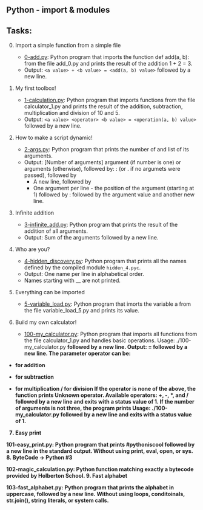 ## Python - import & modules


## Tasks:

0. Import a simple function from a simple file

	- [0-add.py](https://github.com/Callistus25/alx-higher_level_programming/blob/master/0x02-python-import_modules/0-add.py): Python program that imports the function def add(a, b): from the file add_0.py and prints the result of the addition 1 + 2 = 3.
	- Output: `<a value> + <b value> = <add(a, b) value>` followed by a new line.

1. My first toolbox!

	- [1-calculation.py](https://github.com/Callistus25/alx-higher_level_programming/blob/master/0x02-python-import_modules/1-calculation.py): Python program that imports functions from the file calculator_1.py and prints the result of the addition, subtraction, multiplication and division of 10 and 5.
	- Output: `<a value> <operator> <b value> = <operation(a, b) value>` followed by a new line.

2. How to make a script dynamic!

	- [2-args.py](https://github.com/Callistus25/alx-higher_level_programming/blob/master/0x02-python-import_modules/2-args.py): Python program that prints the number of and list of its arguments.
	- Output: [Number of arguments] argument (if number is one) or arguments (otherwise), followed by:
		: (or . if no argumets were passed), followed by
		- A new line, followed by
		- One argument per line - the position of the argument (starting at 1) followed by : followed by the argument value and another new line.

3. Infinite addition

	- [3-infinite_add.py](https://github.com/Callistus25/alx-higher_level_programming/blob/master/0x02-python-import_modules/3-infinite_add.py): Python program that prints the result of the addition of all arguments.
	- Output: Sum of the arguments followed by a new line.

4. Who are you?

	- [4-hidden_discovery.py](https://github.com/Callistus25/alx-higher_level_programming/blob/master/0x02-python-import_modules/4-hidden_discovery.py): Python program that prints all the names defined by the compiled module `hidden_4.pyc`.
	- Output: One name per line in alphabetical order.
	- Names starting with __ are not printed.

5. Everything can be imported

	- [5-variable_load.py](https://github.com/Callistus25/alx-higher_level_programming/blob/master/0x02-python-import_modules/5-variable_load.py): Python program that imorts the variable a from the file variable_load_5.py and prints its value.

6. Build my own calculator!

	- [100-my_calculator.py](https://github.com/Callistus25/alx-higher_level_programming/blob/master/0x02-python-import_modules/100-my_calculator.py): Python program that imports all functions from the file calculator_1.py and handles basic operations.
Usage: ./100-my_calculator.py <a> <operator> <b> followed by a new line.
Output: <a> <operator> <b> = <result> followed by a new line.
The parameter operator can be:
+ for addition
- for subtraction
* for multiplication
/ for division
If the operator is none of the above, the function prints Unknown operator. Available operators: +, -, *, and / followed by a new line and exits with a status value of 1.
If the number of arguments is not three, the program prints Usage: ./100-my_calculator.py <a> <operator> <b> followed by a new line and exits with a status value of 1.
7. Easy print

101-easy_print.py: Python program that prints #pythoniscool followed by a new line in the standard output.
Without using print, eval, open, or sys.
8. ByteCode -> Python #3

102-magic_calculation.py: Python function matching exactly a bytecode provided by Holberton School.
9. Fast alphabet

103-fast_alphabet.py: Python program that prints the alphabet in uppercase, followed by a new line.
Without using loops, conditoinals, str.join(), string literals, or system calls.
